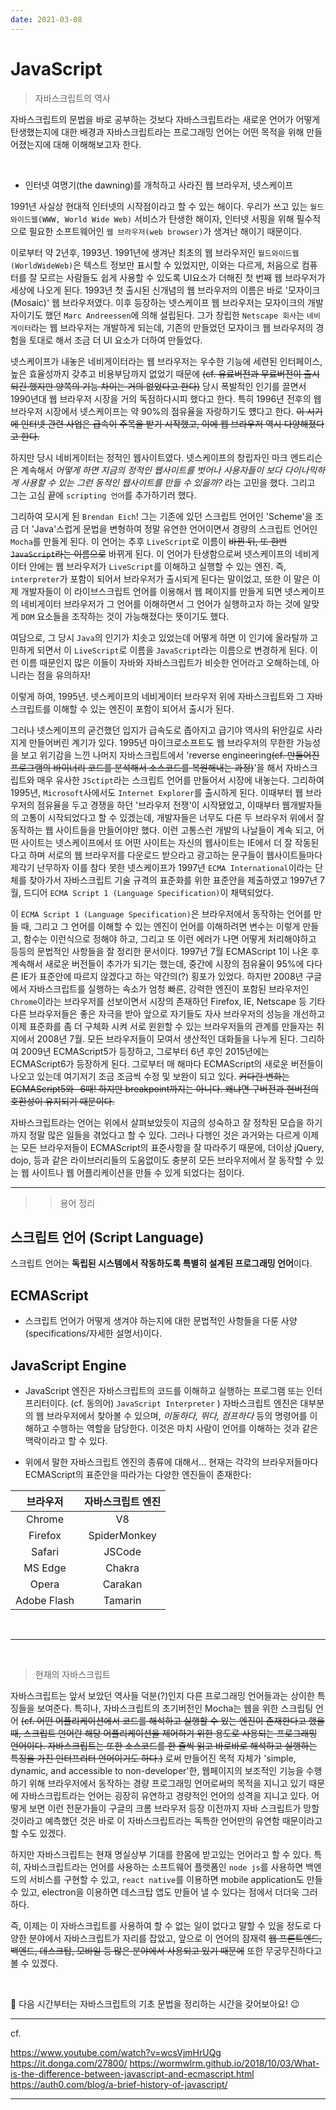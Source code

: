 ```yaml
---
date: 2021-03-08
---
```


# JavaScript

> 자바스크립트의 역사

자바스크립트의 문법을 바로 공부하는 것보다 자바스크립트라는 새로운 언어가 어떻게 탄생했는지에 대한 배경과 자바스크립트라는 프로그래밍 언어는 어떤 목적을 위해 만들어졌는지에 대해 이해해보고자 한다.  

<br>

- 인터넷 여명기(the dawning)를 개척하고 사라진 웹 브라우저, 넷스케이프

1991년 사실상 현대적 인터넷의 시작점이라고 할 수 있는 해이다. 우리가 쓰고 있는 `월드와이드웹(WWW, World Wide Web)` 서비스가 탄생한 해이자, 인터넷 서핑을 위해 필수적으로 필요한 소프트웨어인 `웹 브라우저(web browser)`가 생겨난 해이기 때문이다.  

이로부터 약 2년후, 1993년. 
1991년에 생겨난 최초의 웹 브라우저인 `월드와이드웹(WorldWideWeb)`은 텍스트 정보만 표시할 수 있었지만, 이와는 다르게, 처음으로 컴퓨터를 잘 모르는 사람들도 쉽게 사용할 수 있도록 UI요소가 더해진 첫 번째 웹 브라우저가 세상에 나오게 된다. 1993년 첫 출시된 신개념의 웹 브라우저의 이름은 바로 '모자이크(Mosaic)' 웹 브라우저였다. 이후 등장하는 넷스케이프 웹 브라우저는 모자이크의 개발자이기도 했던 `Marc Andreessen`에 의해 설립된다. 그가 창립한 `Netscape 회사`는 `네비게이터`라는 웹 브라우저는 개발하게 되는데, 기존의 만들었던 모자이크 웹 브라우저의 경험을 토대로 해서 조금 더 UI 요소가 더하여 만들었다. 

넷스케이프가 내놓은 네비게이터라는 웹 브라우저는 우수한 기능에 세련된 인터페이스, 높은 효율성까지 갖추고 비용부담까지 없었기 때문에 ~~(cf. 유료버전과 무료버전이 출시되긴 했지만 양쪽의 기능 차이는 거의 없었다고 한다)~~ 당시 폭발적인 인기를 끌면서 1990년대 웹 브라우저 시장을 거의 독점하다시피 했다고 한다. 특히 1996년 전후의 웹 브라우저 시장에서 넷스케이프는 약 90%의 점유율을 자랑하기도 헀다고 한다. ~~이 시기에 인터넷 관련 사업은 급속이 주목을 받기 시작했고, 이에 웹 브라우저 역시 다양해졌다고 한다.~~

하지만 당시 네비게이터는 정적인 웹사이트였다. 넷스케이프의 창립자인 마크 엔드리슨은 계속해서 *어떻게 하면 지금의 정적인 웹사이트를 벗어나 사용자들이 보다 다이나믹하게 사용할 수 있는 그런 동적인 웹사이트를 만들 수 있을까?* 라는 고민을 했다. 그리고 그는 고심 끝에 `scripting 언어`를 추가하기러 했다. 

그리하여 모시게 된 `Brendan Eich`! 그는 기존에 있던 스크립트 언어인 'Scheme'을 조금 더 'Java'스럽게 문법을 변형하여 정말 유연한 언어이면서 경량의 스크립트 언어인 `Mocha`를 만들게 된다. 이 언어는 추후 `LiveScript`로 이름이 ~~바뀐 뒤, 또 한번 `JavaScript`라는 이름으로~~ 바뀌게 된다. 이 언어가 탄생함으로써 넷스케이프의 네비게이터 안에는 웹 브라우저가 `LiveScript`를 이해하고 실행할 수 있는 엔진. 즉, `interpreter`가 포함이 되어서 브라우저가 출시되게 된다는 말이었고, 또한 이 말은 이제 개발자들이 이 라이브스크립트 언어를 이용해서 웹 페이지를 만들게 되면 넷스케이프의 네비게이터 브라우저가 그 언어를 이해하면서 그 언어가 실행하고자 하는 것에 알맞게 `DOM` 요소들을 조작하는 것이 가능해졌다는 뜻이기도 했다. 

여담으로, 그 당시 `Java`의 인기가 치솟고 있었는데 어떻게 하면 이 인기에 올라탈까 고민하게 되면서 이 `LiveScript`로 이름을  `JavaScript`라는 이름으로 변경하게 된다. 이런 이름 때문인지 많은 이들이 자바와 자바스크립트가 비슷한 언어라고 오해하는데, 아니라는 점을 유의하자!  

이렇게 하여, 1995년. 넷스케이프의 네비게이터 브라우저 위에 자바스크립트와 그 자바스크립트를 이해할 수 있는 엔진이 포함이 되어서 출시가 된다. 

그러나 넷스케이프의 굳건했던 입지가 급속도로 좁아지고 급기야 역사의 뒤안길로 사라지게 만들어버린 계기가 있다. 1995년 마이크로소프트도 웹 브라우저의 무한한 가능성을 보고 위기감을 느낀 나머지 자바스크립트에서 'reverse engineering~~(cf. 만들어진 프로그램의 바이너리 코드를 분석해서 소스코드를 복원해내는 과정)~~'을 해서 자바스크립트와 매우 유사한 `JSctipt`라는 스크립트 언어를 만들어서 시장에 내놓는다. 그리하여 1995년, `Microsoft`사에서도 `Internet Explorer`를 출시하게 된다. 이때부터 웹 브라우저의 점유율을 두고 경쟁을 하던 '브라우저 전쟁'이 시작됐었고, 이때부터 웹개발자들의 고통이 시작되었다고 할 수 있겠는데, 개발자들은 너무도 다른 두 브라우저 위에서 잘 동작하는 웹 사이트들을 만들어야만 했다. 이런 고통스런 개발의 나날들이 계속 되고, 어떤 사이트는 넷스케이프에서 또 어떤 사이트는 자신의 웹사이트는 IE에서 더 잘 작동된다고 하며 서로의 웹 브라우저를 다운로드 받으라고 광고하는 문구들이 웹사이트들마다 제각기 난무하자 이를 참다 못한 넷스케이프가 1997년 `ECMA International`이라는 단체를 찾아가서 자바스크립트 기술 규격의 표준화를 위한 표준안을 제출하였고 1997년 7월, 드디어 `ECMA Script 1 (Language Specification)`이 채택되었다. 

이 `ECMA Script 1 (Language Specification)`은 브라우저에서 동작하는 언어를 만들 때, 그리고 그 언어를 이해할 수 있는 엔진이 언어를 이해하려면 변수는 이렇게 만들고, 함수는 이런식으로 정해야 하고, 그리고 또 이런 에러가 나면 어떻게 처리해야하고 등등의 문법적인 사항들을 잘 정리한 문서이다. 1997년 7월 ECMAScript 1이 나온 후 계속해서 새로운 버전들이 추가가 되기는 했는데, 중간에 시장의 점유율이 95%에 다다른 IE가 표준안에 따르지 않겠다고 하는 약간의(?) 횡포가 있었다. 하지만 2008년 구글에서 자바스크립트를 실행하는 속소가 엄청 빠른, 강력한 엔진이 포함된 브라우저인 `Chrome`이라는 브라우저를 선보이면서 시장의 존재하던 Firefox, IE, Netscape 등 기타 다른 브라우저들은 좋은 자극을 받아 앞으로 자기들도 자사 브라우저의 성능을 개선하고 이제 표준화를 좀 더 구체화 시켜 서로 윈윈할 수 있는 브라우저들의 관계를 만들자는 취지에서 2008년 7월. 모든 브라우저들이 모여서 생산적인 대화들을 나누게 된다. 그리하여 2009년 ECMAScript5가 등장하고, 그로부터 6년 후인 2015년에는 ECMAScript6가 등장하게 된다. 그로부터 매 해마다 ECMAScript의 새로운 버전들이 나오고 있는데 여기저기 조금 조금씩 수정 및 보완이 되고 있다. ~~커다란 변화는 ECMAScript5와 -6때! 하지만 breakpoint까지는 아니다. 왜냐면 구버전과 현버전의 호환성이 유지되기 때문이다.~~

자바스크립트라는 언어는 위에서 살펴보았듯이 지금의 성숙하고 잘 정착된  모습을 하기까지 정말 많은 일들을 겪었다고 할 수 있다. 그러나 다행인 것은 과거와는 다르게 이제는 모든 브라우저들이 ECMAScript의 표준사항을 잘 따라주기 때문에, 더이상 jQuery, dojo, 등과 같은 라이브러리들의 도움없이도 충분히 모든 브라우저에서 잘 동작할 수 있는 웹 사이트나 웹 어플리케이션을 만들 수 있게 되었다는 점이다. 

---

>> 용어 정리 

## 스크립트 언어 (Script Language)

스크립트 언어는 **독립된 시스템에서 작동하도록 특별히 설계된 프로그래밍 언어**이다. 


## ECMAScript
- 스크립트 언어가 어떻게 생겨야 하는지에 대한 문법적인 사항들을 다룬 사양(specifications/자세한 설명서)이다. 


## JavaScript Engine
- JavaScript 엔진은 자바스크립트의 코드를 이해하고 실행하는 프로그램 또는 인터프리터이다. (cf. 동의어) `JavaScript Interpreter` )
자바스크립트 엔진은 대부분의 웹 브라우저에서 찾아볼 수 있으며, *이동하다, 뛰다, 점프하다* 등의 명령어를 이해하고 수행하는 역할을 담당한다. 이것은 마치 사람이 언어를 이해하는 것과 같은 맥락이라고 할 수 있다. 

- 위에서 말한 자바스크립트 엔진의 종류에 대해서...
현재는 각각의 브라우저들마다 ECMAScript의 표준안을 따라가는 다양한 엔진들이 존재한다:

|**브라우저**|**자바스크립트 엔진**|
|:---:|:---:|
|Chrome|V8|
|Firefox|SpiderMonkey|
|Safari|JSCode|
|MS Edge|Chakra|
|Opera|Carakan|
|Adobe Flash|Tamarin|

<br>

---

<br>
 
> 현재의 자바스크립트

자바스크립트는 앞서 보았던 역사들 덕분(?)인지 다른 프로그래밍 언어들과는 상이한 특징들을 보여준다. 특히나, 자바스크립트의 초기버전인 Mocha는 웹을 위한 스크립팅 언어 ~~(cf. 어떤 어플리케이션에서 코드를 해석하고 실행할 수 있는 엔진이 존재한다고 했을 때, 스크립트 언어란 해당 어플리케이션을 제어하기 위한 용도로 사용되는 프로그래밍 언어이다. 자바스크립트는 또한 소스코드를 한 줄씩 읽고 바로바로 해석하고 실행하는 특징을 가진 인터프리터 언어이기도 하다.)~~ 로써 만들어진 목적 자체가 'simple, dynamic, and accessible to non-developer'한, 웹페이지의 보조적인 기능을 수행하기 위해 브라우저에서 동작하는 경량 프로그래밍 언어로써의 목적을 지니고 있기 때문에 자바스크립트라는 언어는 굉장히 유연하고 경량적인 언어의 성격을 지니고 있다. 어떻게 보면 이런 전문가들이 구글의 크롬 브라우저 등장 이전까지 자바 스크립트가 망할 것이라고 예측했던 것은 바로 이 자바스크립트라는 독특한 언어만의 유연함 때문이라고 할 수도 있겠다.  

하지만 자바스크립트는 현재 명실상부 기대를 한몸에 받고있는 언어라고 할 수 있다. 특히, 자바스크립트라는 언어를 사용하는 소프트웨어 플랫폼인 `node js`를 사용하면 백엔드의 서비스를 구현할 수 있고, `react native`를 이용하면 mobile application도 만들수 있고, electron을 이용하면 데스크탑 앱도 만들어 낼 수 있다는 점에서 더더욱 그러하다. 

즉, 이제는 이 자바스크립트를 사용하여 할 수 없는 일이 없다고 말할 수 있을 정도로  다양한 분야에서 자바스크립트가 자리를 잡았고, 앞으로 이 언어의 잠재력 ~~웹 프론트엔드, 백엔드, 데스크탑, 모바일 등 많은 분야에서 사용되고 있기 때문에~~ 또한 무궁무진하다고 볼 수 있겠다. 

<br>

📌 다음 시간부터는 자바스크립트의 기초 문법을 정리하는 시간을 갖어보아요! 😉

---

<!-- >> 한떄는 사랑받았던 jQuery에게 무슨일이?  -->

cf. 

https://www.youtube.com/watch?v=wcsVjmHrUQg
https://it.donga.com/27800/
https://wormwlrm.github.io/2018/10/03/What-is-the-difference-between-javascript-and-ecmascript.html
https://auth0.com/blog/a-brief-history-of-javascript/

---